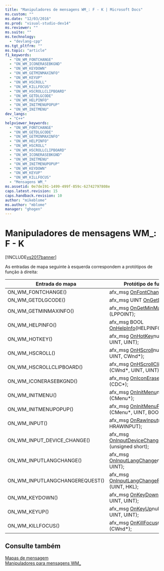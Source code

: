 ```yaml
---
title: "Manipuladores de mensagens WM_: F - K | Microsoft Docs"
ms.custom: ""
ms.date: "12/03/2016"
ms.prod: "visual-studio-dev14"
ms.reviewer: ""
ms.suite: ""
ms.technology: 
  - "devlang-cpp"
ms.tgt_pltfrm: ""
ms.topic: "article"
f1_keywords: 
  - "ON_WM_FONTCHANGE"
  - "ON_WM_ICONERASEBKGND"
  - "ON_WM_KEYDOWN"
  - "ON_WM_GETMINMAXINFO"
  - "ON_WM_KEYUP"
  - "ON_WM_HSCROLL"
  - "ON_WM_KILLFOCUS"
  - "ON_WM_HSCROLLCLIPBOARD"
  - "ON_WM_GETDLGCODE"
  - "ON_WM_HELPINFO"
  - "ON_WM_INITMENUPOPUP"
  - "ON_WM_INITMENU"
dev_langs: 
  - "C++"
helpviewer_keywords: 
  - "ON_WM_FONTCHANGE"
  - "ON_WM_GETDLGCODE"
  - "ON_WM_GETMINMAXINFO"
  - "ON_WM_HELPINFO"
  - "ON_WM_HSCROLL"
  - "ON_WM_HSCROLLCLIPBOARD"
  - "ON_WM_ICONERASEBKGND"
  - "ON_WM_INITMENU"
  - "ON_WM_INITMENUPOPUP"
  - "ON_WM_KEYDOWN"
  - "ON_WM_KEYUP"
  - "ON_WM_KILLFOCUS"
  - "Mensagens WM_"
ms.assetid: 0e7de191-1499-499f-859c-62742797808e
caps.latest.revision: 15
caps.handback.revision: 10
author: "mikeblome"
ms.author: "mblome"
manager: "ghogen"
---
```

# Manipuladores de mensagens WM_: F - K
[!INCLUDE[vs2017banner](../../assembler/inline/includes/vs2017banner.md)]

As entradas de mapa seguinte à esquerda correspondem a protótipos de função à direita:  
  
|Entrada do mapa|Protótipo de função|  
|---------------------|-------------------------|  
|ON\_WM\_FONTCHANGE\(\)|afx\_msg [OnFontChange](../Topic/CWnd::OnFontChange.md)nulo \(\);|  
|ON\_WM\_GETDLGCODE\(\)|afx\_msg UINT [OnGetDlgCode](../Topic/CWnd::OnGetDlgCode.md)\(\);|  
|ON\_WM\_GETMINMAXINFO\(\)|afx\_msg [OnGetMinMaxInfo](../Topic/CWnd::OnGetMinMaxInfo.md)nulo \(LPPOINT\);|  
|ON\_WM\_HELPINFO\(\)|afx\_msg BOOL [OnHelpInfo](../Topic/CWnd::OnHelpInfo.md)\(HELPINFO\*\);|  
|ON\_WM\_HOTKEY\(\)|afx\_msg [OnHotKey](../Topic/CWnd::OnHotKey.md)nulo \(UINT, UINT, UINT\);|  
|ON\_WM\_HSCROLL\(\)|afx\_msg [OnHScroll](../Topic/CWnd::OnHScroll.md)nulo \(UINT, UINT, CWnd\*\);|  
|ON\_WM\_HSCROLLCLIPBOARD\(\)|afx\_msg [OnHScrollClipboard](../Topic/CWnd::OnHScrollClipboard.md)nulo \(CWnd\*, UINT, UINT\);|  
|ON\_WM\_ICONERASEBKGND\(\)|afx\_msg [OnIconEraseBkgnd](../Topic/CWnd::OnIconEraseBkgnd.md)nulo \(CDC\*\);|  
|ON\_WM\_INITMENU\(\)|afx\_msg [OnInitMenu](../Topic/CWnd::OnInitMenu.md)nulo \(CMenu\*\);|  
|ON\_WM\_INITMENUPOPUP\(\)|afx\_msg [OnInitMenuPopup](../Topic/CWnd::OnInitMenuPopup.md)nulo \(CMenu\*, UINT, BOOL\);|  
|ON\_WM\_INPUT\(\)|afx\_msg [OnRawInput](../Topic/CWnd::OnRawInput.md)nulo \(UINT, HRAWINPUT\);|  
|ON\_WM\_INPUT\_DEVICE\_CHANGE\(\)|afx\_msg [OnInputDeviceChange](../Topic/CWnd::OnInputDeviceChange.md)nulo \(unsigned short\);|  
|ON\_WM\_INPUTLANGCHANGE\(\)|afx\_msg [OnInputLangChange](../Topic/CWnd::OnInputLangChange.md)nulo \(BYTE, UINT\);|  
|ON\_WM\_INPUTLANGCHANGEREQUEST\(\)|afx\_msg [OnInputLangChangeRequest](../Topic/CWnd::OnInputLangChangeRequest.md)nulo \(UINT, HKL\);|  
|ON\_WM\_KEYDOWN\(\)|afx\_msg [OnKeyDown](../Topic/CWnd::OnKeyDown.md)nulo \(UINT, UINT, UINT\);|  
|ON\_WM\_KEYUP\(\)|afx\_msg [OnKeyUp](../Topic/CWnd::OnKeyUp.md)nulo \(UINT, UINT, UINT\);|  
|ON\_WM\_KILLFOCUS\(\)|afx\_msg [OnKillFocus](../Topic/CWnd::OnKillFocus.md)nulo \(CWnd\*\);|  
  
## Consulte também  
 [Mapas de mensagem](../../mfc/reference/message-maps-mfc.md)   
 [Manipuladores para mensagens WM\_](../../mfc/reference/handlers-for-wm-messages.md)